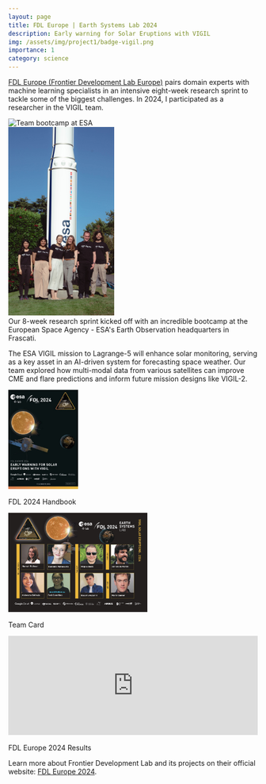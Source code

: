 ```yaml
---
layout: page
title: FDL Europe | Earth Systems Lab 2024 
description: Early warning for Solar Eruptions with VIGIL
img: /assets/img/project1/badge-vigil.png
importance: 1
category: science
---
```


<a href="https://eslab.ai/" target="_blank">FDL Europe (Frontier Development Lab Europe)</a> pairs domain experts with machine learning specialists in an intensive eight-week research sprint to tackle some of the biggest challenges. In 2024, I participated as a researcher in the VIGIL team.

<div class="row justify-content-sm-center">
    <div class="col-sm-9 mt-3 mt-md-0">
        <img src="/assets/img/project1/DSC05332.JPG" alt="Team bootcamp at ESA" class="img-fluid rounded z-depth-1" style="height: 380px; width: auto;">
    </div>
    <div class="col-sm-3 mt-3 mt-md-0">
        <img src="/assets/img/project1/DSC05317.jpg" alt="Bootcamp interaction" class="img-fluid rounded z-depth-1 small-img" style="height: 380px; width: auto;">
    </div>
</div>
<div class="caption">
    Our 8-week research sprint kicked off with an incredible bootcamp at the European Space Agency - ESA's Earth Observation headquarters in Frascati.
</div>

The ESA VIGIL mission to Lagrange-5 will enhance solar monitoring, serving as a key asset in an AI-driven system for forecasting space weather. Our team explored how multi-modal data from various satellites can improve CME and flare predictions and inform future mission designs like VIGIL-2.

<div class="row text-center mt-5 justify-content-center">
    <div class="col-md-2">
        <a href="https://www.calameo.com/read/005503280719e28f2a42f" target="_blank">
            <img src="/assets/img/project1/handbook.jpg" alt="FDL 2024 Handbook" class="img-fluid rounded z-depth-1 smaller-img" style="height: 200px; width: auto;">
        </a>
        <p>FDL 2024 Handbook</p>
    </div>
    <div class="col-md-5">
        <a href="https://eslab.ai/fdl-europe-2024" target="_blank">
            <img src="/assets/img/project1/Teamcard.jpg" alt="Team Card" class="img-fluid rounded z-depth-1" style="height: 200px; width: auto;">
        </a>
        <p>Team Card</p>
    </div>
    <div class="col-md-5">
        <iframe width="100%" height="200" src="https://www.youtube.com/embed/69KLTd6Mn5Q" frameborder="0" allowfullscreen class="rounded z-depth-1"></iframe>
        <p>FDL Europe 2024 Results</p>
    </div>
</div>

Learn more about Frontier Development Lab and its projects on their official website: <a href="https://eslab.ai/about-fdl" target="_blank">FDL Europe 2024</a>.

